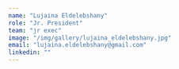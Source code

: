 ```yaml
---
name: "Lujaina Eldelebshany"
role: "Jr. President"
team: "jr exec"
image: "/img/gallery/lujaina_eldelebshany.jpg"
email: "lujaina.eldelebshany@gmail.com"
linkedin: ""
---
```

